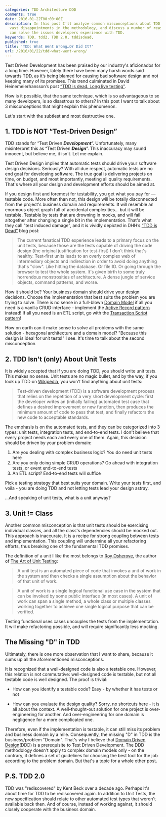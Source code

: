 ```yaml
---
categories: TDD Architecture DDD
comments: true
date: 2016-01-22T00:00:00Z
description: In this post I'll analyze common misconceptions about TDD that lead to
  vast disappointments in the methodology, and discuss a number of reassessments that
  can solve the issues developers experience with TDD.
keywords: TDD, tdd2, TDD 2.0, tddisdead,
published: true
title: 'TDD: What Went Wrong…Or Did It?'
url: /2016/01/22/tdd-what-went-wrong/
---
```


Test Driven Development has been praised by our industry's aficionados for a long time. However, lately there have been many harsh words said towards TDD, as it’s being blamed for causing bad software design and not keeping many of its promises. This trend culminated in David Heinemeierhansson’s post [“TDD is dead. Long live testing”](http://david.heinemeierhansson.com/2014/tdd-is-dead-long-live-testing.html).

How is it possible, that the same technique, which is so advantageous to so many developers, is so disastrous to others?
In this post I want to talk about 3 misconceptions that might explain this phenomenon.

Let's start with the subtlest and most destructive one.

<!--more-->

## 1. TDD is NOT “Test-Driven Design”
TDD stands for “Test Driven ***Development***”. Unfortunately, many misinterpret this as “Test Driven ___Design___”. This inaccuracy may sound innocent, but believe me, it isn't. Let me explain.

Test Driven Design implies that automatic tests should drive your software design decisions. Seriously? With all due respect, automatic tests are no end goal for developing software. The true goal is delivering projects on time, on budget, and most importantly, meeting all quality requirements. That's where all your design and development efforts should be aimed at.

If you design first and foremost for testability, you get what you pay for — testable code. More often than not, this design will be totally disconnected from the project's business domain and requirements. It will resemble an enormous object graph full of accidental complexities… but it will be testable. Testable by tests that are drowning in mocks, and will fail altogether after changing a single bit in the implementation. That's what they call "test induced damage", and it is vividly depicted in DHH’s [“TDD is Dead”](http://david.heinemeierhansson.com/2014/tdd-is-dead-long-live-testing.html) blog post:

> The current fanatical TDD experience leads to a primary focus on the unit tests, because those are the tests capable of driving the code design (the original justification for test-first) I don't think that's healthy. Test-first units leads to an overly complex web of intermediary objects and indirection in order to avoid doing anything that's "slow". Like hitting the database. Or file IO. Or going through the browser to test the whole system. It's given birth to some truly horrendous monstrosities of architecture. A dense jungle of service objects, command patterns, and worse.

How it should be? Your business domain should drive your design decisions. Choose the implementation that best suits the problem you are trying to solve. There is no sense in a full-blown [Domain Model](http://martinfowler.com/eaaCatalog/domainModel.html) if all you need is a vanilla CRUD interface - implement the [Active Record pattern](http://www.martinfowler.com/eaaCatalog/activeRecord.html) instead! If all you need is an ETL script, go with the [Transaction Script pattern](http://martinfowler.com/eaaCatalog/transactionScript.html)!

How on earth can it make sense to solve all problems with the same solution - hexagonal architecture and a domain model? "Because this design is ideal for unit tests!" I see. It's time to talk about the second misconception.

## 2. TDD Isn't (only) About Unit Tests 
It is widely accepted that if you are doing TDD, you should write unit tests. This makes no sense. Unit tests are no magic bullet, and by the way, if you look up TDD on [Wikipedia](https://en.wikipedia.org/wiki/Test-driven_development), you won't find anything about unit tests:

> Test-driven development (TDD) is a software development process that relies on the repetition of a very short development cycle: first the developer writes an (initially failing) automated test case that defines a desired improvement or new function, then produces the minimum amount of code to pass that test, and finally refactors the new code to acceptable standards.

The emphasis is on the automated tests, and they can be categorized into 3 types: unit tests, integration tests, and end-to-end tests. I don't believe that every project needs each and every one of them. Again, this decision should be driven by your problem domain:

1. Are you dealing with complex business logic? You do need unit tests here
2. Are you only doing simple CRUD operations? Go ahead with integration tests, or event end-to-end tests
3. An ETL script? End-to-end tests will suffice

Pick a testing strategy that best suits your domain. Write your tests first, and voila - you are doing TDD and not letting tests lead your design astray.

...And speaking of unit tests, what is a unit anyway?

## 3. Unit != Class
Another common misconception is that unit tests should be exercising individual classes, and all the class's dependencies should be mocked out. This approach is inaccurate. It is a recipe for strong coupling between tests and implementation. This coupling will undermine all your refactoring efforts, thus breaking one of the fundamental TDD promises.

The definition of a unit I like the most belongs to [Roy Osherove](http://artofunittesting.com/definition-of-a-unit-test/), the author of [The Art of Unit Testing](http://www.amazon.com/gp/product/1617290890):

> A unit test is an automated piece of code that invokes a unit of work in the system and then checks a single assumption about the behavior of that unit of work.

> A unit of work is a single logical functional use case in the system that can be invoked by some public interface (in most cases). A unit of work can span a single method, a whole class or multiple classes working together to achieve one single logical purpose that can be verified.

Testing functional uses cases uncouples the tests from the implementation. It will make refactoring possible, and will require significantly less mocking. 

## The Missing "D" in TDD
Ultimately, there is one more observation that I want to share, because it sums up all the aforementioned misconceptions.

It is recognized that a well-designed code is also a testable one. However, this relation is not commutative: well-designed code is testable, but not all testable code is well designed. The proof is trivial:

* How can you identify a testable code? Easy - by whether it has tests or not

* How can you evaluate the design quality? Sorry, no shortcuts here - it is all about the context. A well-thought-out solution for one project is over-engineering for another. And over-engineering for one domain is negligence for a more complicated one.

Therefore, even if the implementation is testable, it can still miss its problem and business domain by a mile. Consequently, the missing "D" in TDD is the business/problem "Domain". That's why I believe that [Domain Driven Design](https://en.wikipedia.org/wiki/Domain-driven_design)(DDD) is a prerequisite to Test Driven Development. The DDD methodology doesn't apply to complex domain models only - on the contrary, it defines a set of guidelines for choosing the best tool for the job according to the problem domain. But that's a topic for a whole other post.

## P.S. TDD 2.0
TDD was "rediscovered" by Kent Beck over a decade ago. Perhaps it's about time for TDD to be rediscovered again. In addition to Unit Tests, the new specification should relate to other automated test types that weren't available back then. And of course, instead of working against, it should closely cooperate with the business domain.
